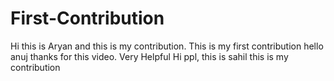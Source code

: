 # First-Contribution
Hi this is Aryan and this is my contribution.
This is my first contribution
hello anuj thanks for this video. Very Helpful
Hi ppl, this is sahil this is my contribution
